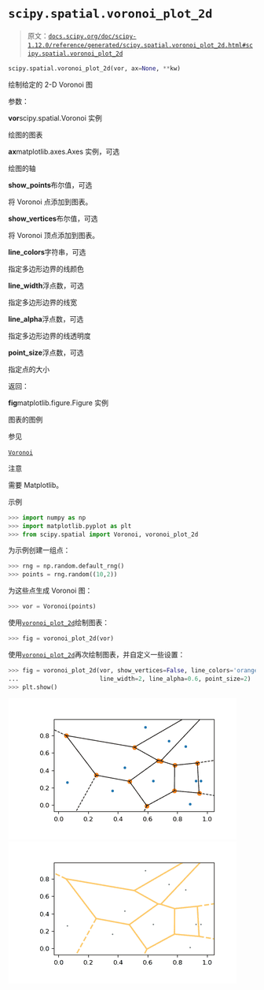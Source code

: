 # `scipy.spatial.voronoi_plot_2d`

> 原文：[`docs.scipy.org/doc/scipy-1.12.0/reference/generated/scipy.spatial.voronoi_plot_2d.html#scipy.spatial.voronoi_plot_2d`](https://docs.scipy.org/doc/scipy-1.12.0/reference/generated/scipy.spatial.voronoi_plot_2d.html#scipy.spatial.voronoi_plot_2d)

```py
scipy.spatial.voronoi_plot_2d(vor, ax=None, **kw)
```

绘制给定的 2-D Voronoi 图

参数：

**vor**scipy.spatial.Voronoi 实例

绘图的图表

**ax**matplotlib.axes.Axes 实例，可选

绘图的轴

**show_points**布尔值，可选

将 Voronoi 点添加到图表。

**show_vertices**布尔值，可选

将 Voronoi 顶点添加到图表。

**line_colors**字符串，可选

指定多边形边界的线颜色

**line_width**浮点数，可选

指定多边形边界的线宽

**line_alpha**浮点数，可选

指定多边形边界的线透明度

**point_size**浮点数，可选

指定点的大小

返回：

**fig**matplotlib.figure.Figure 实例

图表的图例

参见

[`Voronoi`](https://docs.scipy.org/doc/scipy-1.12.0/reference/generated/scipy.spatial.Voronoi.html#scipy.spatial.Voronoi "scipy.spatial.Voronoi")

注意

需要 Matplotlib。

示例

```py
>>> import numpy as np
>>> import matplotlib.pyplot as plt
>>> from scipy.spatial import Voronoi, voronoi_plot_2d 
```

为示例创建一组点：

```py
>>> rng = np.random.default_rng()
>>> points = rng.random((10,2)) 
```

为这些点生成 Voronoi 图：

```py
>>> vor = Voronoi(points) 
```

使用[`voronoi_plot_2d`](https://docs.scipy.org/doc/scipy-1.12.0/reference/generated/scipy.spatial.voronoi_plot_2d.html#scipy.spatial.voronoi_plot_2d)绘制图表：

```py
>>> fig = voronoi_plot_2d(vor) 
```

使用[`voronoi_plot_2d`](https://docs.scipy.org/doc/scipy-1.12.0/reference/generated/scipy.spatial.voronoi_plot_2d.html#scipy.spatial.voronoi_plot_2d "scipy.spatial.voronoi_plot_2d")再次绘制图表，并自定义一些设置：

```py
>>> fig = voronoi_plot_2d(vor, show_vertices=False, line_colors='orange',
...                       line_width=2, line_alpha=0.6, point_size=2)
>>> plt.show() 
```

![../../_images/scipy-spatial-voronoi_plot_2d-1_00.png](img/567755a085a973a64355f1e01c7f93e6.png)![../../_images/scipy-spatial-voronoi_plot_2d-1_01.png](img/ed26d956266ac47c56eab15c7f248784.png)
